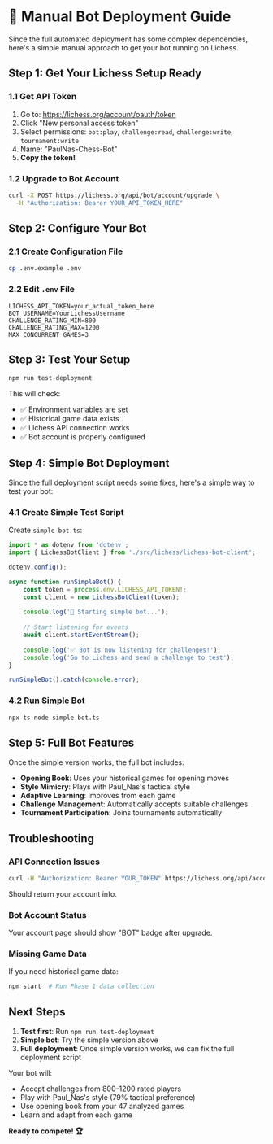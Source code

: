 # 🚀 Manual Bot Deployment Guide

Since the full automated deployment has some complex dependencies, here's a simple manual approach to get your bot running on Lichess.

## Step 1: Get Your Lichess Setup Ready

### 1.1 Get API Token
1. Go to: https://lichess.org/account/oauth/token
2. Click "New personal access token"
3. Select permissions: `bot:play`, `challenge:read`, `challenge:write`, `tournament:write`
4. Name: "PaulNas-Chess-Bot"
5. **Copy the token!**

### 1.2 Upgrade to Bot Account
```bash
curl -X POST https://lichess.org/api/bot/account/upgrade \
  -H "Authorization: Bearer YOUR_API_TOKEN_HERE"
```

## Step 2: Configure Your Bot

### 2.1 Create Configuration File
```bash
cp .env.example .env
```

### 2.2 Edit `.env` File
```env
LICHESS_API_TOKEN=your_actual_token_here
BOT_USERNAME=YourLichessUsername
CHALLENGE_RATING_MIN=800
CHALLENGE_RATING_MAX=1200
MAX_CONCURRENT_GAMES=3
```

## Step 3: Test Your Setup

```bash
npm run test-deployment
```

This will check:
- ✅ Environment variables are set
- ✅ Historical game data exists
- ✅ Lichess API connection works
- ✅ Bot account is properly configured

## Step 4: Simple Bot Deployment

Since the full deployment script needs some fixes, here's a simple way to test your bot:

### 4.1 Create Simple Test Script

Create `simple-bot.ts`:
```typescript
import * as dotenv from 'dotenv';
import { LichessBotClient } from './src/lichess/lichess-bot-client';

dotenv.config();

async function runSimpleBot() {
    const token = process.env.LICHESS_API_TOKEN!;
    const client = new LichessBotClient(token);
    
    console.log('🤖 Starting simple bot...');
    
    // Start listening for events
    await client.startEventStream();
    
    console.log('✅ Bot is now listening for challenges!');
    console.log('Go to Lichess and send a challenge to test');
}

runSimpleBot().catch(console.error);
```

### 4.2 Run Simple Bot
```bash
npx ts-node simple-bot.ts
```

## Step 5: Full Bot Features

Once the simple version works, the full bot includes:

- **Opening Book**: Uses your historical games for opening moves
- **Style Mimicry**: Plays with Paul_Nas's tactical style
- **Adaptive Learning**: Improves from each game
- **Challenge Management**: Automatically accepts suitable challenges
- **Tournament Participation**: Joins tournaments automatically

## Troubleshooting

### API Connection Issues
```bash
curl -H "Authorization: Bearer YOUR_TOKEN" https://lichess.org/api/account
```

Should return your account info.

### Bot Account Status
Your account page should show "BOT" badge after upgrade.

### Missing Game Data
If you need historical game data:
```bash
npm start  # Run Phase 1 data collection
```

## Next Steps

1. **Test first**: Run `npm run test-deployment`
2. **Simple bot**: Try the simple version above
3. **Full deployment**: Once simple version works, we can fix the full deployment script

Your bot will:
- Accept challenges from 800-1200 rated players
- Play with Paul_Nas's style (79% tactical preference)
- Use opening book from your 47 analyzed games
- Learn and adapt from each game

**Ready to compete! 🏆**